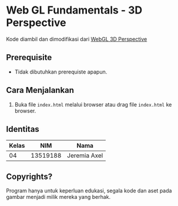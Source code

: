 # Web GL Fundamentals - 3D Perspective
Kode diambil dan dimodifikasi dari [WebGL 3D Perspective](https://webglfundamentals.org/webgl/lessons/webgl-3d-perspective.html)
## Prerequisite
- Tidak dibutuhkan prerequiste apapun.
## Cara Menjalankan
1. Buka file `index.html` melalui browser atau drag file `index.html` ke browser.
## Identitas
| Kelas      | NIM      | Nama      |
| ----------- | ----------- | ----------- |
| 04      | 13519188       | Jeremia Axel       |
## Copyrights?
Program hanya untuk keperluan edukasi, segala kode dan aset pada gambar menjadi milik mereka yang berhak.